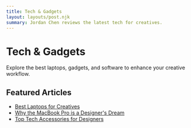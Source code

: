 ```yaml
---
title: Tech & Gadgets
layout: layouts/post.njk
summary: Jordan Chen reviews the latest tech for creatives.
---
```

# Tech & Gadgets

Explore the best laptops, gadgets, and software to enhance your creative workflow.

## Featured Articles
- [Best Laptops for Creatives](/topics/tech-gadgets/best-laptops-for-creatives/)
- [Why the MacBook Pro is a Designer's Dream](/topics/tech-gadgets/macbook-pro-review/)
- [Top Tech Accessories for Designers](/topics/tech-gadgets/top-accessories/)

